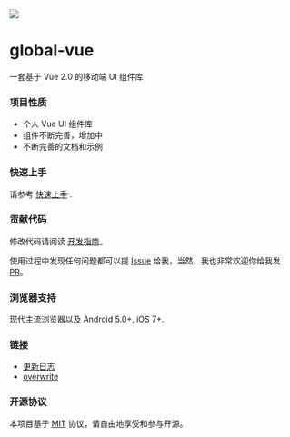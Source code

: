 <div class="vui-intro">
  <div class="vui-intro__logo" >
    <img src="//raw.githubusercontent.com/xuqiang521/vui/master/src/assets/logo.png">
  </div>
  <h1 class="vui-intro__title">global-vue</h1>
  <p class="vui-intro__subtitle">一套基于 Vue 2.0 的移动端 UI 组件库</p>
</div>

### 项目性质

* 个人 Vue UI 组件库
* 组件不断完善，增加中
* 不断完善的文档和示例

### 快速上手

请参考 [快速上手](https://brickies.github.io/vui/#/component/quickstart) .

### 贡献代码

修改代码请阅读 [开发指南](https://github.com/Brickies/vui/blob/dev/.github/CONTRIBUTING.md)。

使用过程中发现任何问题都可以提 [Issue](https://github.com/Brickies/vui/issues) 给我，当然，我也非常欢迎你给我发 [PR](https://github.com/Brickies/vui/pulls)。

### 浏览器支持

现代主流浏览器以及 Android 5.0+, iOS 7+.

### 链接

* [更新日志](https://github.com/Brickies/vui/blob/dev/CHANGELOG.md)
* [overwrite](https://github.com/xuqiang521/overwrite)

### 开源协议

本项目基于 [MIT](https://zh.wikipedia.org/wiki/MIT%E8%A8%B1%E5%8F%AF%E8%AD%89) 协议，请自由地享受和参与开源。
